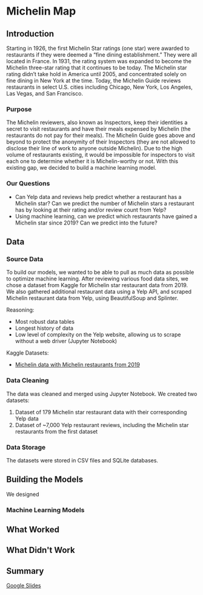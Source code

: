# Michelin Map

## Introduction

Starting in 1926, the first Michelin Star ratings (one star) were awarded to restaurants if they were deemed a “fine dining establishment.” They were all located in France. In 1931, the rating system was expanded to become the Michelin three-star rating that it continues to be today. The Michelin star rating didn’t take hold in America until 2005, and concentrated solely on fine dining in New York at the time. Today, the Michelin Guide reviews restaurants in select U.S. cities including Chicago, New York, Los Angeles, Las Vegas, and San Francisco. 

### Purpose

The Michelin reviewers, also known as Inspectors, keep their identities a secret to visit restaurants and have their meals expensed by Michelin (the restaurants do not pay for their meals). The Michelin Guide goes above and beyond to protect the anonymity of their Inspectors (they are not allowed to disclose their line of work to anyone outside Michelin). Due to the high volume of restaurants existing, it would be impossible for inspectors to visit each one to determine whether it is Michelin-worthy or not. With this existing gap, we decided to build a machine learning model.

### Our Questions

- Can Yelp data and reviews help predict whether a restaurant has a Michelin star? Can we predict the number of Michelin stars a restaurant has by looking at their rating and/or review count from Yelp? 
- Using machine learning, can we predict which restaurants have gained a Michelin star since 2019? Can we predict into the future? 

## Data

### Source Data
To build our models, we wanted to be able to pull as much data as possible to optimize machine learning. After reviewing various food data sites, we chose a dataset from Kaggle for Michelin star restaurant data from 2019. We also gathered additional restaurant data using a Yelp API, and scraped Michelin restaurant data from Yelp, using BeautifulSoup and Splinter.

Reasoning:
- Most robust data tables
- Longest history of data
- Low level of complexity on the Yelp website, allowing us to scrape without a web driver (Jupyter Notebook)

Kaggle Datasets:
- [Michelin data with Michelin restaurants from 2019](https://www.kaggle.com/datasets/jackywang529/michelin-restaurants) 

### Data Cleaning
The data was cleaned and merged using Jupyter Notebook. We created two datasets:
1. Dataset of 179 Michelin star restaurant data with their corresponding Yelp data
2. Dataset of ~7,000 Yelp restaurant reviews, including the Michelin star restaurants from the first dataset

### Data Storage
The datasets were stored in CSV files and SQLite databases.

## Building the Models
We designed

### Machine Learning Models

## What Worked


## What Didn't Work

## Summary
[Google Slides](https://docs.google.com/presentation/d/1rlgLjCL67ObVTJGFYM0-nu0BmKD3xxvakFf2mfFInd4/edit?usp=sharing)
